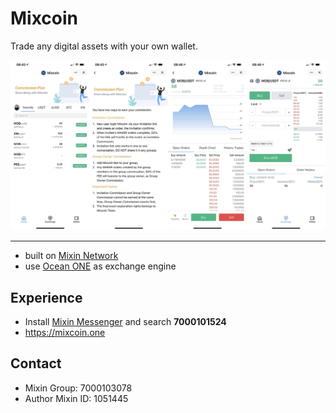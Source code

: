 # Mixcoin

Trade any digital assets with your own wallet.

![snapshot](public/snapshot.png)

---

- built on [Mixin Network](https://mixin.one)
- use [Ocean ONE](https://github.com/MixinNetwork/ocean.one) as exchange engine

## Experience

- Install [Mixin Messenger](https://mixin.one/messenger) and search **7000101524**
- https://mixcoin.one

## Contact

- Mixin Group: 7000103078
- Author Mixin ID: 1051445
